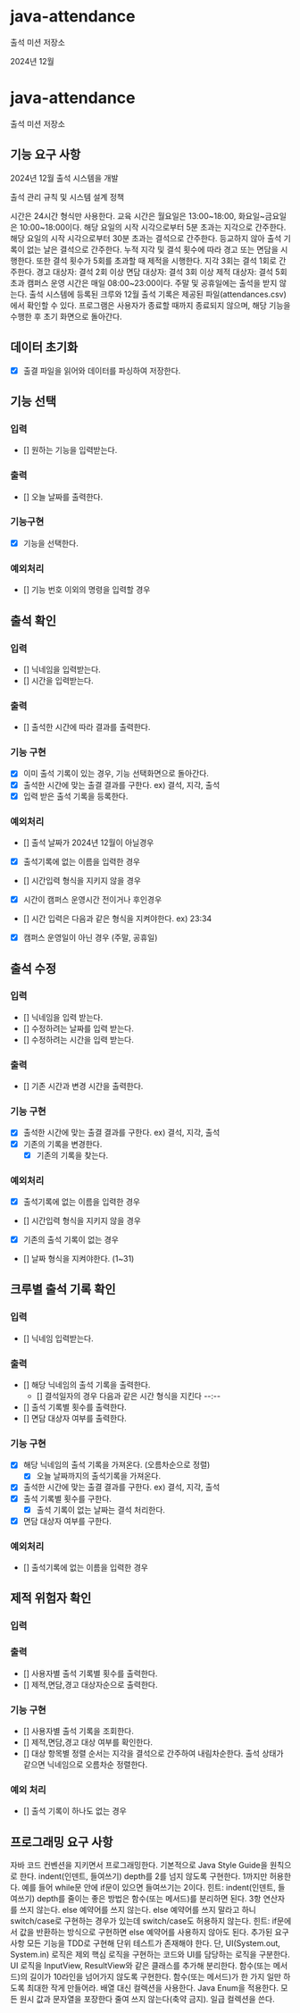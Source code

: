 # java-attendance

출석 미션 저장소

2024년 12월

# java-attendance

출석 미션 저장소


## 기능 요구 사항


2024년 12월 출석 시스템을 개발

출석 관리 규칙 및 시스템 설계 정책

시간은 24시간 형식만 사용한다.
교육 시간은 월요일은 13:00~18:00, 화요일~금요일은 10:00~18:00이다.
해당 요일의 시작 시각으로부터 5분 초과는 지각으로 간주한다.
해당 요일의 시작 시각으로부터 30분 초과는 결석으로 간주한다.
등교하지 않아 출석 기록이 없는 날은 결석으로 간주한다.
누적 지각 및 결석 횟수에 따라 경고 또는 면담을 시행한다. 또한 결석 횟수가 5회를 초과할 때 제적을 시행한다.
지각 3회는 결석 1회로 간주한다.
경고 대상자: 결석 2회 이상
면담 대상자: 결석 3회 이상
제적 대상자: 결석 5회 초과
캠퍼스 운영 시간은 매일 08:00~23:00이다.
주말 및 공휴일에는 출석을 받지 않는다.
출석 시스템에 등록된 크루와 12월 출석 기록은 제공된 파일(attendances.csv)에서 확인할 수 있다.
프로그램은 사용자가 종료할 때까지 종료되지 않으며, 해당 기능을 수행한 후 초기 화면으로 돌아간다.

## 데이터 초기화
- [x] 출결 파일을 읽어와 데이터를 파싱하여 저장한다.

## 기능 선택
### 입력
- [] 원하는 기능을 입력받는다.
### 출력
- [] 오늘 날짜를 출력한다.
### 기능구현
- [x] 기능을 선택한다.
### 예외처리
- [] 기능 번호 이외의 명령을 입력할 경우

## 출석 확인

### 입력
- [] 닉네임을 입력받는다.
- [] 시간을 입력받는다.
### 출력
- [] 출석한 시간에 따라 결과를 출력한다.
### 기능 구현
- [x] 이미 출석 기록이 있는 경우, 기능 선택화면으로 돌아간다.
- [x] 출석한 시간에 맞는 출결 결과를 구한다. ex) 결석, 지각, 출석
- [x] 입력 받은 출석 기록을 등록한다.
### 예외처리
- [] 출석 날짜가 2024년 12월이 아닐경우 
- [x] 출석기록에 없는 이름을 입력한 경우
- [] 시간입력 형식을 지키지 않을 경우
- [x] 시간이 캠퍼스 운영시간 전이거나 후인경우
- [] 시간 입력은 다음과 같은 형식을 지켜야한다. ex) 23:34
- [x] 캠퍼스 운영일이 아닌 경우 (주말, 공휴일)


## 출석 수정

### 입력
- [] 닉네임을 입력 받는다.
- [] 수정하려는 날짜를 입력 받는다.
- [] 수정하려는 시간을 입력 받는다.
### 출력
- [] 기존 시간과 변경 시간을 출력한다.
### 기능 구현
- [x] 출석한 시간에 맞는 출결 결과를 구한다. ex) 결석, 지각, 출석
- [x] 기존의 기록을 변경한다.
   - [x] 기존의 기록을 찾는다.
### 예외처리
- [x] 출석기록에 없는 이름을 입력한 경우
- [] 시간입력 형식을 지키지 않을 경우
- [x] 기존의 출석 기록이 없는 경우
- [] 날짜 형식을 지켜야한다. (1~31)

## 크루별 출석 기록 확인
### 입력
- [] 닉네임 입력받는다.
### 출력
- [] 해당 닉네임의 출석 기록을 출력한다.
  - [] 결석일자의 경우 다음과 같은 시간 형식을 지킨다 --:--
- [] 출석 기록별 횟수를 출력한다.
- [] 면담 대상자 여부를 출력한다.
### 기능 구현
- [x] 해당 닉네임의 출석 기록을 가져온다. (오름차순으로 정렬)
  - [x] 오늘 날짜까지의 출석기록을 가져온다.
- [x] 출석한 시간에 맞는 출결 결과를 구한다. ex) 결석, 지각, 출석
- [x] 출석 기록별 횟수를 구한다.
  - [x] 출석 기록이 없는 날짜는 결석 처리한다.
- [x] 면담 대상자 여부를 구한다.
### 예외처리
- [] 출석기록에 없는 이름을 입력한 경우

## 제적 위험자 확인
### 입력
### 출력
- [] 사용자별 출석 기록별 횟수를 출력한다.
- [] 제적,면담,경고 대상자순으로 출력한다.
### 기능 구현
- [] 사용자별 출석 기록을 조회한다.
- [] 제적,면담,경고 대상 여부를 확인한다.
- [] 대상 항목별 정렬 순서는 지각을 결석으로 간주하여 내림차순한다. 출석 상태가 같으면 닉네임으로 오름차순 정렬한다.
### 예외 처리
- [] 출석 기록이 하나도 없는 경우

## 프로그래밍 요구 사항
   자바 코드 컨벤션을 지키면서 프로그래밍한다.
   기본적으로 Java Style Guide을 원칙으로 한다.
   indent(인덴트, 들여쓰기) depth를 2를 넘지 않도록 구현한다. 1까지만 허용한다.
   예를 들어 while문 안에 if문이 있으면 들여쓰기는 2이다.
   힌트: indent(인덴트, 들여쓰기) depth를 줄이는 좋은 방법은 함수(또는 메서드)를 분리하면 된다.
   3항 연산자를 쓰지 않는다.
   else 예약어를 쓰지 않는다.
   else 예약어를 쓰지 말라고 하니 switch/case로 구현하는 경우가 있는데 switch/case도 허용하지 않는다.
   힌트: if문에서 값을 반환하는 방식으로 구현하면 else 예약어를 사용하지 않아도 된다.
   추가된 요구 사항
   모든 기능을 TDD로 구현해 단위 테스트가 존재해야 한다. 단, UI(System.out, System.in) 로직은 제외
   핵심 로직을 구현하는 코드와 UI를 담당하는 로직을 구분한다.
   UI 로직을 InputView, ResultView와 같은 클래스를 추가해 분리한다.
   함수(또는 메서드)의 길이가 10라인을 넘어가지 않도록 구현한다.
   함수(또는 메서드)가 한 가지 일만 하도록 최대한 작게 만들어라.
   배열 대신 컬렉션을 사용한다.
   Java Enum을 적용한다.
   모든 원시 값과 문자열을 포장한다
   줄여 쓰지 않는다(축약 금지).
   일급 컬렉션을 쓴다.